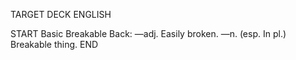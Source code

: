 TARGET DECK
ENGLISH

START
Basic
Breakable
Back: —adj. Easily broken. —n. (esp. In pl.) Breakable thing.
END
